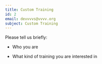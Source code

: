 ```yaml
---
title: Custom Training
id: 2
email: devvvvs@vvvv.org
subject: Custom Training
---
```

Please tell us briefly:

* Who you are

* What kind of training you are interested in
